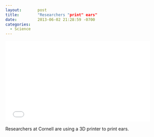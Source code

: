 ```yaml
---
layout:       post
title:        "Researchers "print" ears"
date:         2013-06-02 21:28:59 -0700
categories:
  - Science
---
```


<iframe class="embedly-embed" src="//cdn.embedly.com/widgets/media.html?src=https%3A%2F%2Fwww.youtube.com%2Fembed%2F-RgI_bcETkM%3Ffeature%3Doembed&url=https%3A%2F%2Fwww.youtube.com%2Fwatch%3Fv%3D-RgI_bcETkM&image=https%3A%2F%2Fi.ytimg.com%2Fvi%2F-RgI_bcETkM%2Fhqdefault.jpg&key=d815972c91e546edb5d2d02e509f8b1c&type=text%2Fhtml&schema=youtube" width="450" height="253" scrolling="no" frameborder="0" allowfullscreen></iframe>

Researchers at Cornell are using a 3D printer to print ears. 

